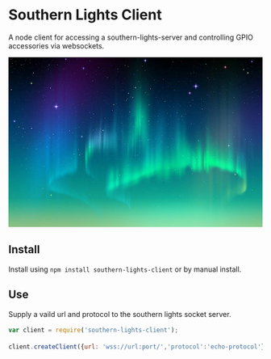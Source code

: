 # Southern Lights Client
A node client for accessing a southern-lights-server and controlling GPIO accessories via websockets.

![southern-lights-client-logo](https://github.com/ianfoose/southern-lights-client/blob/master/southern-lights.jpg)

## Install

Install using ```npm install southern-lights-client``` or by manual install.

## Use

Supply a vaild url and protocol to the southern lights socket server.

```js
var client = require('southern-lights-client');

client.createClient({url: 'wss://url:port/','protocol':'echo-protocol'});
```
